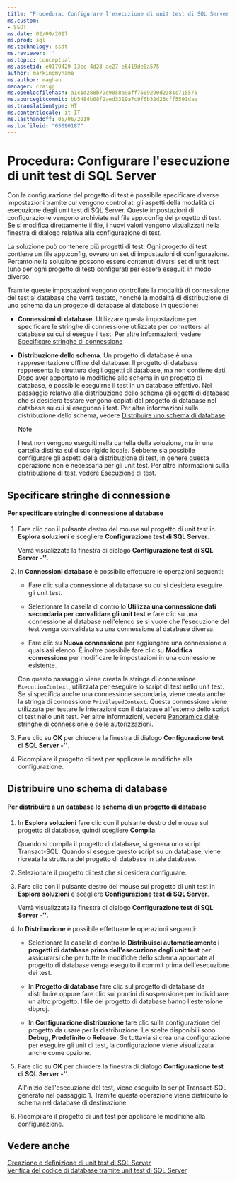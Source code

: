 ```yaml
---
title: "Procedura: Configurare l'esecuzione di unit test di SQL Server | Microsoft Docs"
ms.custom:
- SSDT
ms.date: 02/09/2017
ms.prod: sql
ms.technology: ssdt
ms.reviewer: ''
ms.topic: conceptual
ms.assetid: e0179429-13ce-4d23-ae27-e6419de0a575
author: markingmyname
ms.author: maghan
manager: craigg
ms.openlocfilehash: a1c1d288b79d9058a9aff7609290d2381c715575
ms.sourcegitcommit: bb5484b08f2aed3319a7c9f6b32d26cff5591dae
ms.translationtype: HT
ms.contentlocale: it-IT
ms.lasthandoff: 05/06/2019
ms.locfileid: "65090187"
---
```

# <a name="how-to-configure-sql-server-unit-test-execution"></a>Procedura: Configurare l'esecuzione di unit test di SQL Server
Con la configurazione del progetto di test è possibile specificare diverse impostazioni tramite cui vengono controllati gli aspetti della modalità di esecuzione degli unit test di SQL Server. Queste impostazioni di configurazione vengono archiviate nel file app.config del progetto di test. Se si modifica direttamente il file, i nuovi valori vengono visualizzati nella finestra di dialogo relativa alla configurazione di test.  
  
La soluzione può contenere più progetti di test. Ogni progetto di test contiene un file app.config, ovvero un set di impostazioni di configurazione. Pertanto nella soluzione possono essere contenuti diversi set di unit test (uno per ogni progetto di test) configurati per essere eseguiti in modo diverso.  
  
Tramite queste impostazioni vengono controllate la modalità di connessione del test al database che verrà testato, nonché la modalità di distribuzione di uno schema da un progetto di database al database in questione:  
  
-   **Connessioni di database**. Utilizzare questa impostazione per specificare le stringhe di connessione utilizzate per connettersi al database su cui si esegue il test. Per altre informazioni, vedere [Specificare stringhe di connessione](#SpecifyConnectionStrings)  
  
-   **Distribuzione dello schema**. Un progetto di database è una rappresentazione offline del database. Il progetto di database rappresenta la struttura degli oggetti di database, ma non contiene dati. Dopo aver apportato le modifiche allo schema in un progetto di database, è possibile eseguirne il test in un database effettivo. Nel passaggio relativo alla distribuzione dello schema gli oggetti di database che si desidera testare vengono copiati dal progetto di database nel database su cui si eseguono i test. Per altre informazioni sulla distribuzione dello schema, vedere [Distribuire uno schema di database](#DeployingDBSchema).  
  
    > [!NOTE]  
    > I test non vengono eseguiti nella cartella della soluzione, ma in una cartella distinta sul disco rigido locale. Sebbene sia possibile configurare gli aspetti della distribuzione di test, in genere questa operazione non è necessaria per gli unit test. Per altre informazioni sulla distribuzione di test, vedere [Esecuzione di test](https://msdn.microsoft.com/library/dd286680(VS.100).aspx).  
  
## <a name="SpecifyConnectionStrings"></a>Specificare stringhe di connessione  
  
#### <a name="to-specify-database-connection-strings"></a>Per specificare stringhe di connessione al database  
  
1.  Fare clic con il pulsante destro del mouse sul progetto di unit test in **Esplora soluzioni** e scegliere **Configurazione test di SQL Server**.  
  
    Verrà visualizzata la finestra di dialogo **Configurazione test di SQL Server -'<projectname>'**.  
  
2.  In **Connessioni database** è possibile effettuare le operazioni seguenti:  
  
    -   Fare clic sulla connessione al database su cui si desidera eseguire gli unit test.  
  
    -   Selezionare la casella di controllo **Utilizza una connessione dati secondaria per convalidare gli unit test** e fare clic su una connessione al database nell'elenco se si vuole che l'esecuzione del test venga convalidata su una connessione al database diversa.  
  
    -   Fare clic su **Nuova connessione** per aggiungere una connessione a qualsiasi elenco. È inoltre possibile fare clic su **Modifica connessione** per modificare le impostazioni in una connessione esistente.  
  
    Con questo passaggio viene creata la stringa di connessione `ExecutionContext`, utilizzata per eseguire lo script di test nello unit test. Se si specifica anche una connessione secondaria, viene creata anche la stringa di connessione `PrivilegedContext`. Questa connessione viene utilizzata per testare le interazioni con il database all'esterno dello script di test nello unit test. Per altre informazioni, vedere [Panoramica delle stringhe di connessione e delle autorizzazioni](../ssdt/overview-of-connection-strings-and-permissions.md).  
  
3.  Fare clic su **OK** per chiudere la finestra di dialogo **Configurazione test di SQL Server -'<projectname>'**.  
  
4.  Ricompilare il progetto di test per applicare le modifiche alla configurazione.  
  
## <a name="DeployingDBSchema"></a>Distribuire uno schema di database  
  
#### <a name="to-deploy-to-a-database-the-schema-of-a-database-project"></a>Per distribuire a un database lo schema di un progetto di database  
  
1.  In **Esplora soluzioni** fare clic con il pulsante destro del mouse sul progetto di database, quindi scegliere **Compila**.  
  
    Quando si compila il progetto di database, si genera uno script Transact\-SQL. Quando si esegue questo script su un database, viene ricreata la struttura del progetto di database in tale database.  
  
2.  Selezionare il progetto di test che si desidera configurare.  
  
3.  Fare clic con il pulsante destro del mouse sul progetto di unit test in **Esplora soluzioni** e scegliere **Configurazione test di SQL Server**.  
  
    Verrà visualizzata la finestra di dialogo **Configurazione test di SQL Server -'<projectname>'**.  
  
4.  In **Distribuzione** è possibile effettuare le operazioni seguenti:  
  
    -   Selezionare la casella di controllo **Distribuisci automaticamente i progetti di database prima dell'esecuzione degli unit test** per assicurarsi che per tutte le modifiche dello schema apportate al progetto di database venga eseguito il commit prima dell'esecuzione dei test.  
  
    -   In **Progetto di database** fare clic sul progetto di database da distribuire oppure fare clic sui puntini di sospensione per individuare un altro progetto. I file del progetto di database hanno l'estensione dbproj.  
  
    -   In **Configurazione distribuzione** fare clic sulla configurazione del progetto da usare per la distribuzione. Le scelte disponibili sono **Debug**, **Predefinito** o **Release**. Se tuttavia si crea una configurazione per eseguire gli unit di test, la configurazione viene visualizzata anche come opzione.  
  
5.  Fare clic su **OK** per chiudere la finestra di dialogo **Configurazione test di SQL Server -'<projectname>'**.  
  
    All'inizio dell'esecuzione del test, viene eseguito lo script Transact\-SQL generato nel passaggio 1. Tramite questa operazione viene distribuito lo schema nel database di destinazione.  
  
6.  Ricompilare il progetto di unit test per applicare le modifiche alla configurazione.  
  
## <a name="see-also"></a>Vedere anche  
[Creazione e definizione di unit test di SQL Server](../ssdt/creating-and-defining-sql-server-unit-tests.md)  
[Verifica del codice di database tramite unit test di SQL Server](../ssdt/verifying-database-code-by-using-sql-server-unit-tests.md)  
  
